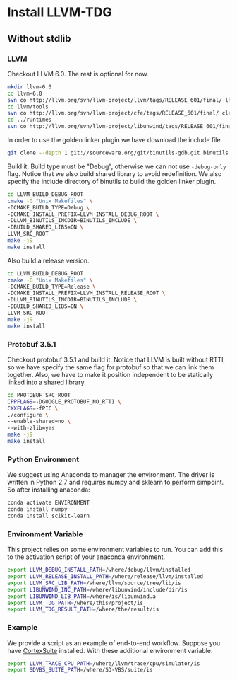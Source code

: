 # Install LLVM-TDG

## Without stdlib

### LLVM

Checkout LLVM 6.0. The rest is optional for now.

```bash
mkdir llvm-6.0
cd llvm-6.0
svn co http://llvm.org/svn/llvm-project/llvm/tags/RELEASE_601/final/ llvm
cd llvm/tools
svn co http://llvm.org/svn/llvm-project/cfe/tags/RELEASE_601/final/ clang
cd ../runtimes
svn co http://llvm.org/svn/llvm-project/libunwind/tags/RELEASE_601/final/ libunwind
```

In order to use the golden linker plugin we have download the include file.

```bash
git clone --depth 1 git://sourceware.org/git/binutils-gdb.git binutils
```

Build it. Build type must be "Debug", otherwise we can not use `-debug-only` flag. Notice that we also build shared library to avoid redefinition. We also specify the include directory of binutils to build the golden linker plugin.

```bash
cd LLVM_BUILD_DEBUG_ROOT
cmake -G "Unix Makefiles" \
-DCMAKE_BUILD_TYPE=Debug \
-DCMAKE_INSTALL_PREFIX=LLVM_INSTALL_DEBUG_ROOT \
-DLLVM_BINUTILS_INCDIR=BINUTILS_INCLUDE \
-DBUILD_SHARED_LIBS=ON \
LLVM_SRC_ROOT
make -j9
make install
```

Also build a release version.

```bash
cd LLVM_BUILD_DEBUG_ROOT
cmake -G "Unix Makefiles" \
-DCMAKE_BUILD_TYPE=Release \
-DCMAKE_INSTALL_PREFIX=LLVM_INSTALL_RELEASE_ROOT \
-DLLVM_BINUTILS_INCDIR=BINUTILS_INCLUDE \
-DBUILD_SHARED_LIBS=ON \
LLVM_SRC_ROOT
make -j9
make install
```

### Protobuf 3.5.1

Checkout protobuf 3.5.1 and build it. Notice that LLVM is built without RTTI, so we have specify the same flag for protobuf so that we can link them together. Also, we have to make it position independent to be statically linked into a shared library.

```bash
cd PROTOBUF_SRC_ROOT
CPPFLAGS=-DGOOGLE_PROTOBUF_NO_RTTI \
CXXFLAGS=-fPIC \
./configure \
--enable-shared=no \
--with-zlib=yes
make -j9
make install
```

### Python Environment

We suggest using Anaconda to manager the environment. The driver is written in Python 2.7 and requires numpy and sklearn to perform simpoint. So after installing anaconda:

```bash
conda activate ENVIRONMENT
conda install numpy
conda install scikit-learn
```

### Environment Variable

This project relies on some environment variables to run. You can add this to the activation script of your anaconda environment.

```bash
export LLVM_DEBUG_INSTALL_PATH=/where/debug/llvm/installed
export LLVM_RELEASE_INSTALL_PATH=/where/release/llvm/installed
export LLVM_SRC_LIB_PATH=/where/llvm/source/tree/lib/is
export LIBUNWIND_INC_PATH=/where/libunwind/include/dir/is
export LIBUNWIND_LIB_PATH=/where/is/libunwind.a
export LLVM_TDG_PATH=/where/this/project/is
export LLVM_TDG_RESULT_PATH=/where/the/result/is
```

### Example

We provide a script as an example of end-to-end workflow. Suppose you have [CortexSuite](http://cseweb.ucsd.edu/groups/bsg/) installed. With these additional environment variable.

```bash
export LLVM_TRACE_CPU_PATH=/where/llvm/trace/cpu/simulator/is
export SDVBS_SUITE_PATH=/where/SD-VBS/suite/is
```
